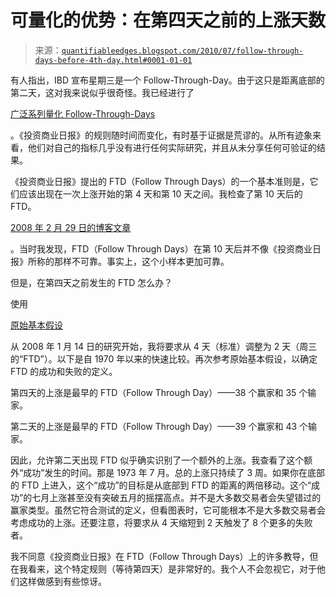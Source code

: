 <!--yml

类别：未分类

日期：2024-05-18 12:57:17

-->

# 可量化的优势：在第四天之前的上涨天数

> 来源：[`quantifiableedges.blogspot.com/2010/07/follow-through-days-before-4th-day.html#0001-01-01`](http://quantifiableedges.blogspot.com/2010/07/follow-through-days-before-4th-day.html#0001-01-01)

有人指出，IBD 宣布星期三是一个 Follow-Through-Day。由于这只是距离底部的第二天，这对我来说似乎很奇怪。我已经进行了

[广泛系列量化 Follow-Through-Days](http://quantifiableedges.blogspot.com/search/label/IBD%20Follow%20Through%20Day)

。《投资商业日报》的规则随时间而变化，有时基于证据是荒谬的。从所有迹象来看，他们对自己的指标几乎没有进行任何实际研究，并且从未分享任何可验证的结果。

《投资商业日报》提出的 FTD（Follow Through Days）的一个基本准则是，它们应该出现在一次上涨开始的第 4 天和第 10 天之间。我检查了第 10 天后的 FTD。

[2008 年 2 月 29 日的博客文章](http://quantifiableedges.blogspot.com/2008/02/are-ibd-follow-through-days-after-day.html)

。当时我发现，FTD（Follow Through Days）在第 10 天后并不像《投资商业日报》所称的那样不可靠。事实上，这个小样本更加可靠。

但是，在第四天之前发生的 FTD 怎么办？

使用

[原始基本假设](http://quantifiableedges.blogspot.com/2008/01/ibd-follow-through-days-pt-1-are-they.html)

从 2008 年 1 月 14 日的研究开始，我将要求从 4 天（标准）调整为 2 天（周三的“FTD”）。以下是自 1970 年以来的快速比较。再次参考原始基本假设，以确定 FTD 的成功和失败的定义。

第四天的上涨是最早的 FTD（Follow Through Day）——38 个赢家和 35 个输家。

第二天的上涨是最早的 FTD（Follow Through Day）——39 个赢家和 43 个输家。

因此，允许第二天出现 FTD 似乎确实识别了一个额外的上涨。我查看了这个额外“成功”发生的时间。那是 1973 年 7 月。总的上涨只持续了 3 周。如果你在底部的 FTD 上进入，这个“成功”的目标是从底部到 FTD 的距离的两倍移动。这个“成功”的七月上涨甚至没有突破五月的摇摆高点。并不是大多数交易者会失望错过的赢家类型。虽然它符合测试的定义，但看图表时，它可能根本不是大多数交易者会考虑成功的上涨。还要注意，将要求从 4 天缩短到 2 天触发了 8 个更多的失败者。

我不同意《投资商业日报》在 FTD（Follow Through Days）上的许多教导，但在我看来，这个特定规则（等待第四天）是非常好的。我个人不会忽视它，对于他们这样做感到有些惊讶。
